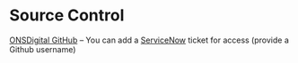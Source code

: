 # Source Control

[ONSDigital GitHub](https://eur03.safelinks.protection.outlook.com/?url=https%3A%2F%2Fgithub.com%2FONSdigital&data=05%7C02%7CSteve.Gibbard%40ons.gov.uk%7Cfa11ce9c099f4169df5c08dc532b4e12%7C078807bfce824688bce00d811684dc46%7C0%7C0%7C638476692660290951%7CUnknown%7CTWFpbGZsb3d8eyJWIjoiMC4wLjAwMDAiLCJQIjoiV2luMzIiLCJBTiI6Ik1haWwiLCJXVCI6Mn0%3D%7C0%7C%7C%7C&sdata=jad40iLb2549YOjDa9Lg6gG5zE7FlbAGb74%2FdFHlqt8%3D&reserved=0) – You can add a [ServiceNow](https://eur03.safelinks.protection.outlook.com/?url=https%3A%2F%2Fons.service-now.com%2Fsp%3Fid%3Dsc_cat_item%26sys_id%3Df0b3c9a41b271150b51ea6c7b04bcb8e&data=05%7C02%7CSteve.Gibbard%40ons.gov.uk%7Cfa11ce9c099f4169df5c08dc532b4e12%7C078807bfce824688bce00d811684dc46%7C0%7C0%7C638476692660297839%7CUnknown%7CTWFpbGZsb3d8eyJWIjoiMC4wLjAwMDAiLCJQIjoiV2luMzIiLCJBTiI6Ik1haWwiLCJXVCI6Mn0%3D%7C0%7C%7C%7C&sdata=wemNjCXR6%2BP8aiGWJ%2FxWq87styH4lVDLF7H5P03R%2Fcs%3D&reserved=0) ticket for access (provide a Github username)
